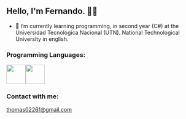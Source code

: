## Hello, I'm Fernando. 👋🤖

<!--
**FernandoMontenegro/FernandoMontenegro** is a ✨ _special_ ✨ repository because its `README.md` (this file) appears on your GitHub profile.

Here are some ideas to get you started:

- 🔭 I’m currently working on ...ssssssssss
- 🌱 I’m currently learning ...
- 👯 I’m looking to collaborate on ...s
- 🤔 I’m looking for help with ...
- 💬 Ask me about ...
- 📫 How to reach me: ...
- 😄 Pronouns: ...s
- ⚡ Fun fact: ...
-->
- 💯 I’m currently learning programming, in second year (C#) at the Universidad Tecnologica Nacional (UTN). National Technological University in english.

### Programming Languages: 
<img src='https://user-images.githubusercontent.com/98592579/229614610-acd6783e-6d77-481f-bd09-005808929415.png' width='50'><img src='https://user-images.githubusercontent.com/98592579/229614628-515253e7-34a3-47e0-8278-e2bdb9b07d4c.png' width='50'>

### Contact with me:
thomas0226f@gmail.com

